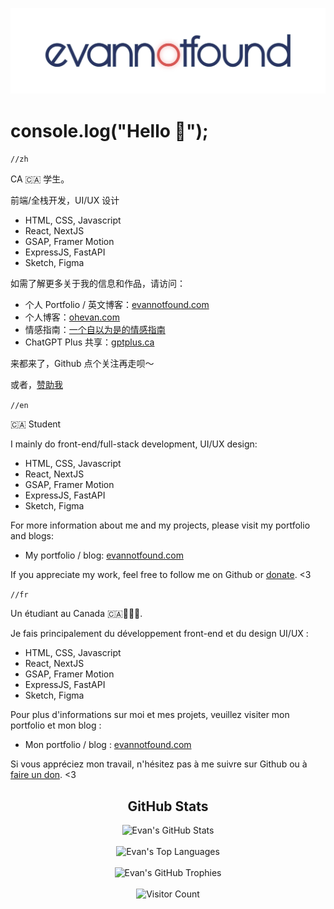 <p align="center"> 
  <a href="https://evannotfound.com">
    <img src="https://raw.githubusercontent.com/EvanNotFound/EvanNotFound/main/assets/evannotfound-logo-animated-v2-padding.svg">
  </a>
</p>

# console.log("Hello 👋");

`//zh`

CA 🇨🇦 学生。

前端/全栈开发，UI/UX 设计
- HTML, CSS, Javascript
- React, NextJS
- GSAP, Framer Motion
- ExpressJS, FastAPI
- Sketch, Figma

如需了解更多关于我的信息和作品，请访问：
- 个人 Portfolio / 英文博客：[evannotfound.com](https://evannotfound.com)
- 个人博客：[ohevan.com](https://ohevan.com)
- 情感指南：[一个自以为是的情感指南](https://relationship.ohevan.com)
- ChatGPT Plus 共享：[gptplus.ca](https://www.gptplus.ca/home)

来都来了，Github 点个关注再走呗～

或者，[赞助我](https://evannotfound.com/sponsor)

`//en`

🇨🇦 Student

I mainly do front-end/full-stack development, UI/UX design:
- HTML, CSS, Javascript
- React, NextJS
- GSAP, Framer Motion
- ExpressJS, FastAPI
- Sketch, Figma

For more information about me and my projects, please visit my portfolio and blogs:

- My portfolio / blog: [evannotfound.com](https://evannotfound.com)

If you appreciate my work, feel free to follow me on Github or [donate](https://evannotfound.com/sponsor). <3

`//fr`

Un étudiant au Canada 🇨🇦🥐🥐🥐.

Je fais principalement du développement front-end et du design UI/UX :
- HTML, CSS, Javascript
- React, NextJS
- GSAP, Framer Motion
- ExpressJS, FastAPI
- Sketch, Figma

Pour plus d'informations sur moi et mes projets, veuillez visiter mon portfolio et mon blog :

- Mon portfolio / blog : [evannotfound.com](https://evannotfound.com)

Si vous appréciez mon travail, n'hésitez pas à me suivre sur Github ou à [faire un don](https://evannotfound.com/sponsor). <3


<h2 align="center">GitHub Stats</h2>

<div align="center">
  <img src="https://github-readme-stats.vercel.app/api?username=EvanNotFound&show_icons=true&count_private=true&hide_border=false&theme=flat&no-bg=true" alt="Evan's GitHub Stats"/>
</div>

<br>

<div align="center">
  <img src="https://github-readme-stats.vercel.app/api/top-langs/?username=EvanNotFound&layout=compact&hide_border=false&theme=flat&no-bg=true" alt="Evan's Top Languages"/>
</div>

<br>

<div align="center">
  <img src="https://github-profile-trophy.vercel.app/?username=EvanNotFound&theme=flat&column=4&row=2&margin-w=15&margin-h=15&no-frame=false&rank=-C,-B&no-bg=true" alt="Evan's GitHub Trophies"/>
</div>

<br>

<div align="center">
  <img src="https://profile-counter.glitch.me/{EvanNotFound}/count.svg" alt="Visitor Count" />
</div>


